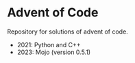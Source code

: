 # Advent of Code
Repository for solutions of advent of code.

-   2021: Python and C++
-   2023: Mojo (version 0.5.1)
